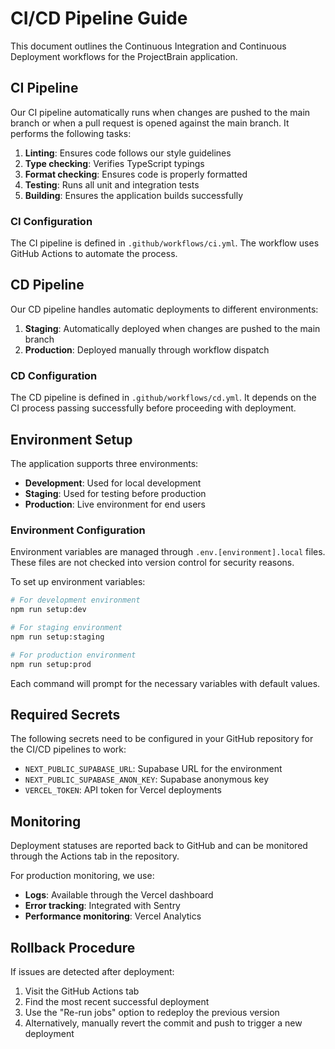 # CI/CD Pipeline Guide

This document outlines the Continuous Integration and Continuous Deployment workflows for the ProjectBrain application.

## CI Pipeline

Our CI pipeline automatically runs when changes are pushed to the main branch or when a pull request is opened against the main branch. It performs the following tasks:

1. **Linting**: Ensures code follows our style guidelines
2. **Type checking**: Verifies TypeScript typings
3. **Format checking**: Ensures code is properly formatted
4. **Testing**: Runs all unit and integration tests
5. **Building**: Ensures the application builds successfully

### CI Configuration

The CI pipeline is defined in `.github/workflows/ci.yml`. The workflow uses GitHub Actions to automate the process.

## CD Pipeline

Our CD pipeline handles automatic deployments to different environments:

1. **Staging**: Automatically deployed when changes are pushed to the main branch
2. **Production**: Deployed manually through workflow dispatch

### CD Configuration

The CD pipeline is defined in `.github/workflows/cd.yml`. It depends on the CI process passing successfully before proceeding with deployment.

## Environment Setup

The application supports three environments:

- **Development**: Used for local development
- **Staging**: Used for testing before production
- **Production**: Live environment for end users

### Environment Configuration

Environment variables are managed through `.env.[environment].local` files. These files are not checked into version control for security reasons.

To set up environment variables:

```bash
# For development environment
npm run setup:dev

# For staging environment
npm run setup:staging

# For production environment
npm run setup:prod
```

Each command will prompt for the necessary variables with default values.

## Required Secrets

The following secrets need to be configured in your GitHub repository for the CI/CD pipelines to work:

- `NEXT_PUBLIC_SUPABASE_URL`: Supabase URL for the environment
- `NEXT_PUBLIC_SUPABASE_ANON_KEY`: Supabase anonymous key
- `VERCEL_TOKEN`: API token for Vercel deployments

## Monitoring

Deployment statuses are reported back to GitHub and can be monitored through the Actions tab in the repository.

For production monitoring, we use:

- **Logs**: Available through the Vercel dashboard
- **Error tracking**: Integrated with Sentry
- **Performance monitoring**: Vercel Analytics

## Rollback Procedure

If issues are detected after deployment:

1. Visit the GitHub Actions tab
2. Find the most recent successful deployment
3. Use the "Re-run jobs" option to redeploy the previous version
4. Alternatively, manually revert the commit and push to trigger a new deployment 